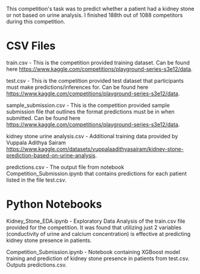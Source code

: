 This competition's task was to predict whether a patient had a kidney stone or not based on urine analysis.  I finished 188th out of 1088 competitors during this competition.

# CSV Files
train.csv - This is the competition provided training dataset.  Can be found here https://www.kaggle.com/competitions/playground-series-s3e12/data.

test.csv - This is the competition provided test dataset that participants must make predictions/inferences for.  Can be found here https://www.kaggle.com/competitions/playground-series-s3e12/data.

sample_submission.csv - This is the competition provided sample submission file that outlines the format predictions must be in when submitted.  Can be found here https://www.kaggle.com/competitions/playground-series-s3e12/data.

kidney stone urine analysis.csv - Additional training data provided by Vuppala Adithya Sairam https://www.kaggle.com/datasets/vuppalaadithyasairam/kidney-stone-prediction-based-on-urine-analysis.

predictions.csv - The output file from notebook Competition_Submission.ipynb that contains predictions for each patient listed in the file test.csv.


# Python Notebooks

Kidney_Stone_EDA.ipynb - Exploratory Data Analysis of the train.csv file provided for the competition.  It was found that utilizing just 2 variables (conductivity of urine and calcium concentration) is effective at predicting kidney stone presence in patients.

Competition_Submission.ipynb - Notebook containing XGBoost model training and prediction of kidney stone presence in patients from test.csv.  Outputs predictions.csv.
